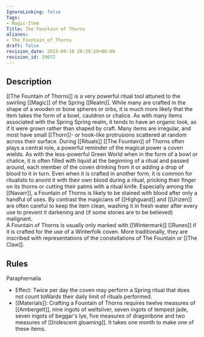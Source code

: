 ```yaml
---
IgnoreLinking: false
Tags:
- Magic-Item
Title: The Fountain of Thorns
aliases:
- The_Fountain_of_Thorns
draft: false
revision_date: 2015-09-18 20:29:29+00:00
revision_id: 39072
---
```


## Description
[[The Fountain of Thorns]] is a very powerful ritual tool attuned to the swirling [[Magic]] of the Spring [[Realm]]. While many are crafted in the shape of a wooden or bone spheres or orbs, it is much more likely that the item takes the form of a bowl, cauldron or chalice. As with many items associated with the Spring Spring realm, it tends to have an organic look, as if it were grown rather than shaped by craft. Many items are irregular, and most have small [[Thorn]]- or hook-like protrusions scattered at random across their surface. 
During [[Rituals]] [[The Fountain]] of Thorns often plays a central role, a powerful reminder of the magical power a coven wields. As with the less-powerful Green World when in the form of a bowl or chalice, it is often filled with liquid at the beginning of a ritual and passed around, each member of the coven drinking from it or adding a drop of blood to it in turn. Even when it is crafted in another form, it is common for ritualists to anoint it with their own blood during a ritual, pricking their finger on its thorns or cutting their palms with a ritual knife. Especially among the [[Navarr]], a Fountain of Thorns is likely to be stained with blood after only a handful of uses. By contrast the magicians of [[Highguard]] and [[Urizen]] are often careful to keep the item clean, washing it in fresh water after every use to prevent it darkening and (if some stories are to be believed) malignant.  
A Fountain of Thorns is usually only marked with [[Wintermark]] [[Runes]] if it is crafted for the use of a Winterfolk coven. More traditionally, they are inscribed with representations of the constellations of The Fountain or [[The Claw]].
## Rules
Paraphernalia
* Effect: Twice per day the coven may perform a Spring ritual that does not count toWards their daily limit of rituals performed.
* [[Materials]]: Crafting a Fountain of Thorns requires twelve measures of [[Ambergelt]], nine ingots of weltsilver, seven ingots of tempest jade, seven ingots of beggar's lye, five measures of dragonbone and two measures of [[Iridescent gloaming]]. It takes one month to make one of these items.